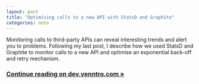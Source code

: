 ```yaml
---
layout: post
title: "Optimising calls to a new API with StatsD and Graphite"
categories: note
---
```

Monitoring calls to third-party APIs can reveal interesting trends and alert you to problems. Following my last post, I describe how we used StatsD and Graphite to monitor calls to a new API and optimise an exponential back-off and retry mechanism.

### [Continue reading on dev.venntro.com &raquo;]

[Continue reading on dev.venntro.com &raquo;]: https://globaldev.co.uk/2014/07/optimising-calls-to-a-new-api-with-statsd-and-graphite/
